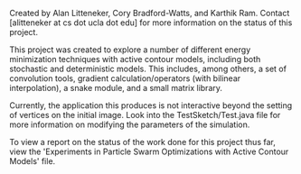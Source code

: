 Created by Alan Litteneker, Cory Bradford-Watts, and Karthik Ram.
Contact [alitteneker at cs dot ucla dot edu] for more information on the status of this project.

This project was created to explore a number of different energy minimization techniques with active contour models, including both stochastic and deterministic models.
This includes, among others, a set of convolution tools, gradient calculation/operators (with bilinear interpolation), a snake module, and a small matrix library.

Currently, the application this produces is not interactive beyond the setting of vertices on the initial image. Look into the TestSketch/Test.java file for more information on modifying the parameters of the simulation.

To view a report on the status of the work done for this project thus far, view the 'Experiments in Particle Swarm Optimizations with Active Contour Models' file.
